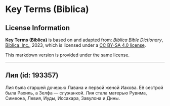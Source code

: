 # Key Terms (Biblica)

## License Information

**Key Terms (Biblica)** is based on and adapted from: _Biblica Bible Dictionary_, [Biblica, Inc.](https://www.biblica.com/), 2023, which is licensed under a [CC BY-SA 4.0 license](https://creativecommons.org/licenses/by-sa/4.0/legalcode.en).

This markdown version is provided under the same license.



--------------------------------

## Лия (id: 193357)

Лия была старшей дочерью Лавана и первой женой Иакова. Её сестрой была Рахиль, а Зелфа — служанкой. Лия стала матерью Рувима, Симеона, Левия, Иуды, Иссахара, Завулона и Дины.


